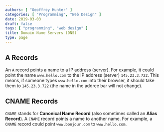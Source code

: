```yaml
---
authors: [ "Geoffrey Hunter" ]
categories: [ "Programming", "Web Design" ]
date: 2019-03-03
draft: false
tags: [ "programming", "web design" ]
title: Domain Name Servers (DNS)
type: page
---
```


## A Records

An `A` record points a name to a IP address (server). For example, it could point the name `www.hello.com` to the IP address (server) `145.23.3.722`. This means, if someone types `www.hello.com` into their browser, it should take them to `145.23.3.722` (the name in the addree bar will not change).

## CNAME Records

`CNAME` stands for **Canonical Name Record** (also sometimes called an **Alias Record**). A `CNAME` record points a name to another name. For example, a `CNAME` record could point `www.bonjour.com` to `www.hello.com`.